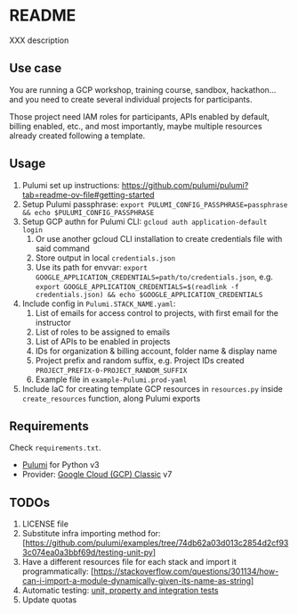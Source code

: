 # README
XXX description


## Use case
You are running a GCP workshop, training course, sandbox, hackathon... and you need to create several individual projects for participants.

Those project need IAM roles for participants, APIs enabled by default, billing enabled, etc., and most importantly, maybe multiple resources already created following a template.


## Usage
1. Pulumi set up instructions: https://github.com/pulumi/pulumi?tab=readme-ov-file#getting-started
1. Setup Pulumi passphrase: `export PULUMI_CONFIG_PASSPHRASE=passphrase && echo $PULUMI_CONFIG_PASSPHRASE`
1. Setup GCP authn for Pulumi CLI: `gcloud auth application-default login`
    1. Or use another gcloud CLI installation to create credentials file with said command
    1. Store output in local `credentials.json`
    1. Use its path for envvar: `export GOOGLE_APPLICATION_CREDENTIALS=path/to/credentials.json`, e.g. `export GOOGLE_APPLICATION_CREDENTIALS=$(readlink -f credentials.json) && echo $GOOGLE_APPLICATION_CREDENTIALS`
1. Include config in `Pulumi.STACK_NAME.yaml`:
    1. List of emails for access control to projects, with first email for the instructor
    1. List of roles to be assigned to emails
    1. List of APIs to be enabled in projects
    1. IDs for organization & billing account, folder name & display name
    1. Project prefix and random suffix, e.g. Project IDs created `PROJECT_PREFIX-0-PROJECT_RANDOM_SUFFIX`
    1. Example file in `example-Pulumi.prod-yaml`
1. Include IaC for creating template GCP resources in `resources.py` inside `create_resources` function, along Pulumi exports


## Requirements
Check `requirements.txt`.

- [Pulumi](https://www.pulumi.com/docs/) for Python v3
- Provider: [Google Cloud (GCP) Classic](https://www.pulumi.com/registry/packages/gcp/) v7


## TODOs
1. LICENSE file
1. Substitute infra importing method for: [https://github.com/pulumi/examples/tree/74db62a03d013c2854d2cf933c074ea0a3bbf69d/testing-unit-py]
1. Have a different resources file for each stack and import it programmatically: [https://stackoverflow.com/questions/301134/how-can-i-import-a-module-dynamically-given-its-name-as-string]
1. Automatic testing: [unit, property and integration tests](https://www.pulumi.com/docs/using-pulumi/testing/)
1. Update quotas
